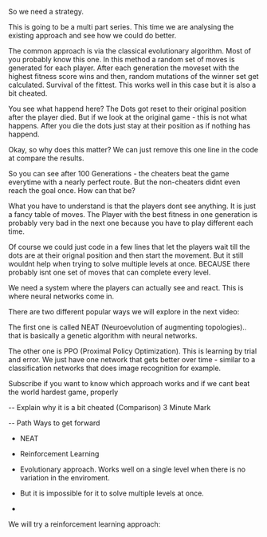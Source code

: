 So we need a strategy. 

This is going to be a multi part series.
This time we are analysing the existing approach and see how we could do better. 
 
The common approach is via the classical evolutionary algorithm. Most of you probably know this one. In this method a random set of moves is generated for each player. After each generation the moveset with the highest fitness score wins and then, random mutations of the winner set get calculated. Survival of the fittest.  This works well in this case but it is also a bit cheated.

You see what happend here? The Dots got reset to their original position after the player died. But if we look at the original game - this is not what happens. After you die the dots just stay at their position as if nothing has happend. 

Okay, so why does this matter? We can just remove this one line in the code at compare the results. 

So you can see after 100 Generations - the cheaters beat the game everytime with a nearly perfect route. But the non-cheaters didnt even reach the goal once. How can that be?

What you have to understand is that the players dont see anything. It is just a fancy table of moves. The Player with the best fitness in one generation is probably very bad in the next one because you have to play different each time.

Of course we could just code in a few lines that let the players wait till the dots are at their orignal position and then start the movement. But it still wouldnt help when trying to solve multiple levels at once. BECAUSE there probably isnt one set of moves that can complete every level. 

We need a system where the players can actually see and react. This is where neural networks come in.

There are two different popular ways we will explore in the next video:

The first one is called NEAT (Neuroevolution of augmenting topologies).. that is basically a genetic algorithm with neural networks. 

The other one is PPO (Proximal Policy Optimization). This is learning by trial and error. We just have one network that gets better over time - similar to a classification networks that does image recognition for example. 

Subscribe if you want to know which approach works and if we cant beat the world hardest game, properly




-- Explain why it is a bit cheated (Comparison) 3 Minute Mark

-- Path Ways to get forward

- NEAT
- Reinforcement Learning

- Evolutionary approach. Works well on a single level when there is no variation in the enviroment. 
- But it is impossible for it to solve multiple levels at once.

- 

We will try a reinforcement learning approach:


